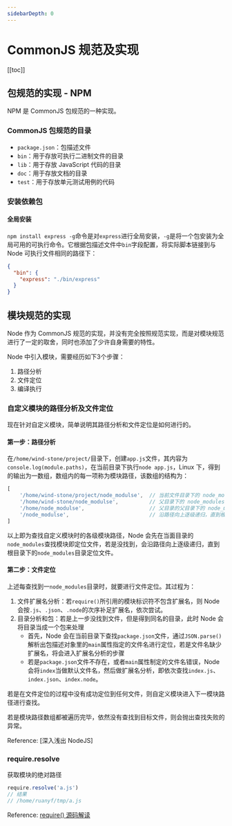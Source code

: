 ```yaml
---
sidebarDepth: 0
---
```


# CommonJS 规范及实现

[[toc]]

## 包规范的实现 - NPM

NPM 是 CommonJS 包规范的一种实现。

### CommonJS 包规范的目录

- `package.json`：包描述文件
- `bin`：用于存放可执行二进制文件的目录
- `lib`：用于存放 JavaScript 代码的目录
- `doc`：用于存放文档的目录
- `test`：用于存放单元测试用例的代码

### 安装依赖包

#### 全局安装

`npm install express -g`命令是对`express`进行全局安装，`-g`是将一个包安装为全局可用的可执行命令。它根据包描述文件中`bin`字段配置，将实际脚本链接到与 Node 可执行文件相同的路径下：

```json
{
  "bin": {
    "express": "./bin/express"
  }
}
```

## 模块规范的实现

Node 作为 CommonJS 规范的实现，并没有完全按照规范实现，而是对模块规范进行了一定的取舍，同时也添加了少许自身需要的特性。

Node 中引入模块，需要经历如下3个步骤：

1. 路径分析
2. 文件定位
3. 编译执行

### 自定义模块的路径分析及文件定位

现在针对自定义模块，简单说明其路径分析和文件定位是如何进行的。

#### 第一步：路径分析

在`/home/wind-stone/project/`目录下，创建`app.js`文件，其内容为`console.log(module.paths)`，在当前目录下执行`node app.js`，Linux 下，得到的输出为一数组，数组内的每一项称为模块路径，该数组的结构为：

```js
[
    '/home/wind-stone/project/node_modulse',  // 当前文件目录下的 node_modules 目录
    '/home/wind-stone/node_modulse',          // 父目录下的 node_modules 目录
    '/home/node_modulse',                     // 父目录的父目录下的 node_modules 目录
    '/node_modulse',                          // 沿路径向上逐级递归，直到根目录下的 node_modules 目录
]
```

以上即为查找自定义模块时的各级模块路径，Node 会先在当面目录的`node_modules`查找模块即定位文件，若是没找到，会沿路径向上逐级递归，直到根目录下的`node_modules`目录定位文件。

#### 第二步：文件定位

上述每查找到一`node_modules`目录时，就要进行文件定位。其过程为：

1. 文件扩展名分析：若`require()`所引用的模块标识符不包含扩展名，则 Node 会按`.js`、`.json`、`.node`的次序补足扩展名，依次尝试。
2. 目录分析和包：若是上一步没找到文件，但是得到同名的目录，此时 Node 会将目录当成一个包来处理
    - 首先，Node 会在当前目录下查找`package.json`文件，通过`JSON.parse()`解析出包描述对象里的`main`属性指定的文件名进行定位，若是文件名缺少扩展名，将会进入扩展名分析的步骤
    - 若是`package.json`文件不存在，或者`main`属性制定的文件名错误，Node 会将`index`当做默认文件名，然后做扩展名分析，即依次查找`index.js`、`index.json`、`index.node`。

若是在文件定位的过程中没有成功定位到任何文件，则自定义模块进入下一模块路径进行查找。

若是模块路径数组都被遍历完毕，依然没有查找到目标文件，则会抛出查找失败的异常。

Reference: [深入浅出 NodeJS]

### require.resolve

获取模块的绝对路径

```js
require.resolve('a.js')
// 结果
// /home/ruanyf/tmp/a.js
```

Reference: [require() 源码解读](http://www.ruanyifeng.com/blog/2015/05/require.html)

